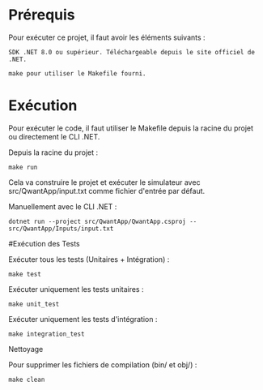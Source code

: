 # Prérequis

Pour exécuter ce projet, il faut avoir les éléments suivants :

    SDK .NET 8.0 ou supérieur. Téléchargeable depuis le site officiel de .NET.

    make pour utiliser le Makefile fourni.


# Exécution

Pour exécuter le code, il faut utiliser le Makefile depuis la racine du projet ou directement le CLI .NET.

Depuis la racine du projet :

    make run

Cela va construire le projet et exécuter le simulateur avec src/QwantApp/input.txt comme fichier d'entrée par défaut.

Manuellement avec le CLI .NET :

    dotnet run --project src/QwantApp/QwantApp.csproj -- src/QwantApp/Inputs/input.txt


#Exécution des Tests

Exécuter tous les tests (Unitaires + Intégration) :

    make test

Exécuter uniquement les tests unitaires :

    make unit_test

Exécuter uniquement les tests d'intégration :

    make integration_test

Nettoyage

Pour supprimer les fichiers de compilation (bin/ et obj/) :

    make clean
